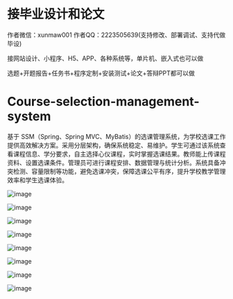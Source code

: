 # 接毕业设计和论文
作者微信：xunmaw001  作者QQ：2223505639(支持修改、部署调试、支持代做毕设)

接网站设计、小程序、H5、APP、各种系统等，单片机、嵌入式也可以做

选题+开题报告+任务书+程序定制+安装测试+论文+答辩PPT都可以做
# Course-selection-management-system
基于 SSM（Spring、Spring MVC、MyBatis）的选课管理系统，为学校选课工作提供高效解决方案。采用分层架构，确保系统稳定、易维护。学生可通过该系统查看课程信息、学分要求，自主选择心仪课程，实时掌握选课结果。教师能上传课程资料、设置选课条件。管理员可进行课程安排、数据管理与统计分析。系统具备冲突检测、容量限制等功能，避免选课冲突，保障选课公平有序，提升学校教学管理效率和学生选课体验。 

![image](https://github.com/user-attachments/assets/c1ea7a1c-e4d6-4a4a-96e1-8ba01513cfdd)

![image](https://github.com/user-attachments/assets/e4939def-4266-4eab-9eb8-0ce3a3173d66)

![image](https://github.com/user-attachments/assets/1b56bdf1-b4d9-452b-8152-2735ae5ea8f1)

![image](https://github.com/user-attachments/assets/d91a7110-a425-47d6-b695-1c1caecba258)

![image](https://github.com/user-attachments/assets/7cc49781-fd61-46c8-a98a-c43ac83f435d)

![image](https://github.com/user-attachments/assets/1922e454-59a5-45cc-bb94-5ef8b6049c44)

![image](https://github.com/user-attachments/assets/3589a74f-f6f9-4a90-99f0-eb815881a16c)

![image](https://github.com/user-attachments/assets/30825a65-d3ba-4cdf-ac3a-d637957a2cd0)
